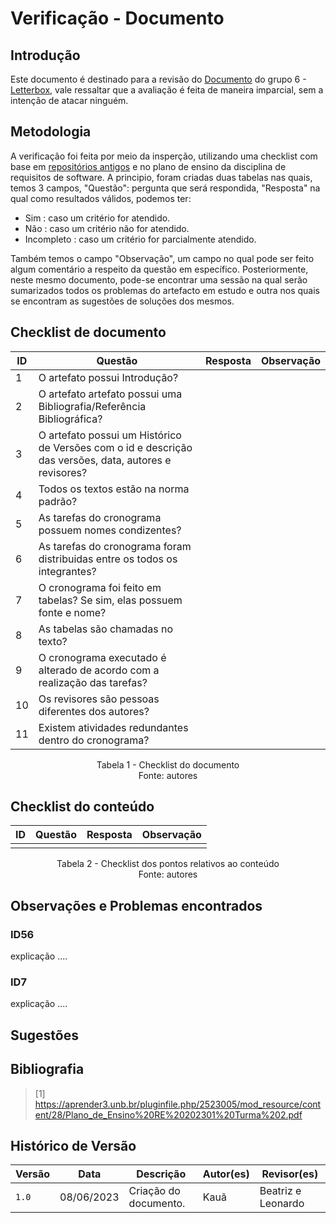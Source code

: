 # Verificação - Documento

## Introdução
Este documento é destinado para a revisão do [Documento](<link para o documento>) do grupo 6 - [Letterbox](https://github.com/Requisitos-de-Software/2023.1-Letterboxd), vale ressaltar que a avaliação é feita de maneira imparcial, sem a intenção de atacar ninguém.

## Metodologia

A verificação foi feita por meio da insperção, utilizando uma checklist com base em [repositórios antigos](https://github.com/Requisitos-de-Software) e no plano de ensino da disciplina de requisitos de software. A principio, foram criadas duas tabelas nas quais, temos 3 campos, "Questão": pergunta que será respondida, "Resposta" na qual como resultados válidos, podemos ter: 

- Sim : caso um critério for atendido.
- Não : caso um critério não for atendido.
- Incompleto : caso um critério for parcialmente atendido.

Também temos o campo "Observação", um campo no qual pode ser feito algum comentário a respeito da questão em específico. Posteriormente, neste mesmo documento, pode-se encontrar uma sessão na qual serão sumarizados todos os problemas do artefacto em estudo e outra nos quais se encontram as sugestões de soluções dos mesmos.

## Checklist de documento
|ID|Questão|Resposta|Observação|
|--|-------|--------|----------|
| 1 |O artefato possui Introdução?                                                                                |        |          |
|2|O artefato artefato possui uma Bibliografia/Referência Bibliográfica?                                        |        |          ||
|3|O artefato possui um Histórico de Versões com o id e descrição das versões, data, autores e revisores?       |        |          ||
|4|Todos os textos estão na norma padrão?                                                                       |        |          ||
|5|As tarefas do cronograma possuem nomes condizentes?                                                          |        |          ||
|6|As tarefas do cronograma foram distribuidas entre os todos os integrantes?                                   |        |          ||
|7|O cronograma foi feito em tabelas? Se sim, elas possuem fonte e nome?                                        |        |          ||
|8|As tabelas são chamadas no texto?                                                                            |        |          ||
|9|O cronograma executado é alterado de acordo com a realização das tarefas?                                    |        |          ||
|10|Os revisores são pessoas diferentes dos autores?                                                             |        |          ||
|11|Existem atividades redundantes dentro do cronograma?                                                         |        |          ||

<p align="center"> Tabela 1 - Checklist do documento <br> Fonte: autores </p>

## Checklist do conteúdo
|ID|Questão|Resposta|Observação|
|-|-------|--------|----------|
| |       |        |          |

<p align="center"> Tabela 2 - Checklist dos pontos relativos ao conteúdo <br> Fonte: autores </p>


## Observações e Problemas encontrados

### ID56
explicação ....

### ID7 
explicação ....

## Sugestões

## Bibliografia
> [1] https://aprender3.unb.br/pluginfile.php/2523005/mod_resource/content/28/Plano_de_Ensino%20RE%20202301%20Turma%202.pdf 

## Histórico de Versão

| Versão | Data          | Descrição                          | Autor(es)     |  Revisor(es)       |
| ------ | ------------- | ---------------------------------- | ------------- | ------------------ |
| `1.0`  | 08/06/2023    | Criação do documento.              |  Kauã         | Beatriz e Leonardo |
